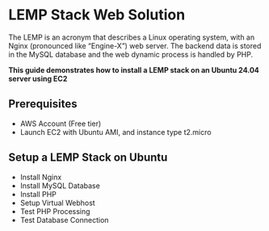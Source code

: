 # LEMP Stack Web Solution

The LEMP is an acronym that describes a Linux operating system, with an Nginx (pronounced like “Engine-X”) web server. The backend data is stored in the MySQL database and the web dynamic process is handled by PHP.

**This guide demonstrates how to install a LEMP stack on an Ubuntu 24.04 server using EC2**

## Prerequisites

- AWS Account (Free tier)
- Launch EC2 with Ubuntu AMI, and instance type t2.micro 

## Setup a LEMP Stack on Ubuntu
- Install Nginx
- Install MySQL Database
- Install PHP
- Setup Virtual Webhost
- Test PHP Processing
- Test Database Connection<br>
